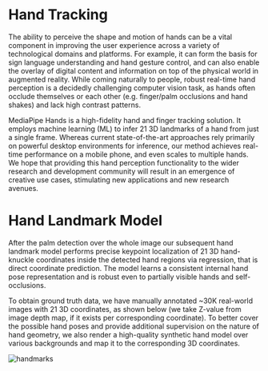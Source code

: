 # Hand Tracking
The ability to perceive the shape and motion of hands can be a vital component in improving the user experience across a variety of technological domains and platforms.
For example, it can form the basis for sign language understanding and hand gesture control, and can also enable the overlay of digital content
and information on top of the physical world in augmented reality. While coming naturally to people, robust real-time hand perception is a decidedly
challenging computer vision task, as hands often occlude themselves or each other (e.g. finger/palm occlusions and hand shakes) and lack high contrast patterns.

MediaPipe Hands is a high-fidelity hand and finger tracking solution. 
It employs machine learning (ML) to infer 21 3D landmarks of a hand from just a single frame. Whereas current state-of-the-art
approaches rely primarily on powerful desktop environments for inference, our method achieves real-time performance on a 
mobile phone, and even scales to multiple hands. We hope that providing this hand perception functionality to the wider research and development 
community will result in an emergence of creative use cases, stimulating new applications and new research avenues.

# Hand Landmark Model
After the palm detection over the whole image our subsequent hand landmark model performs precise keypoint localization of 21 3D hand-knuckle coordinates
inside the detected hand regions via regression, that is direct coordinate prediction. The model learns a consistent internal hand pose
representation and is robust even to partially visible hands and self-occlusions.

To obtain ground truth data, we have manually annotated ~30K real-world images with 21 3D coordinates, as shown below
(we take Z-value from image depth map, if it exists per corresponding coordinate). To better cover the possible hand poses and provide
additional supervision on the nature of hand geometry, we also render a high-quality synthetic hand model over various backgrounds and map it to the corresponding 3D coordinates.


![handmarks](https://user-images.githubusercontent.com/81274360/123642095-346dd400-d823-11eb-993a-8d230d114eeb.PNG)

